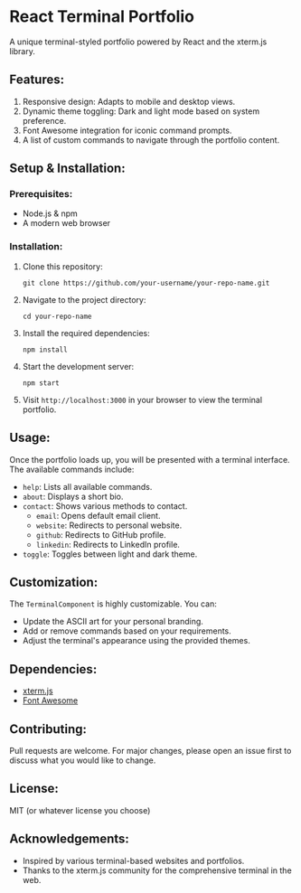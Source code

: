 # React Terminal Portfolio

A unique terminal-styled portfolio powered by React and the xterm.js library.

## Features:

1. Responsive design: Adapts to mobile and desktop views.
2. Dynamic theme toggling: Dark and light mode based on system preference.
3. Font Awesome integration for iconic command prompts.
4. A list of custom commands to navigate through the portfolio content.

## Setup & Installation:

### Prerequisites:

- Node.js & npm
- A modern web browser

### Installation:

1. Clone this repository:
   <pre><div class="p-4 overflow-y-auto"><code class="!whitespace-pre hljs language-bash">git clone https://github.com/your-username/your-repo-name.git
   </code></div></div></pre>
2. Navigate to the project directory:
   <pre><div class="p-4 overflow-y-auto"><code class="!whitespace-pre hljs language-bash">cd your-repo-name
   </code></div></div></pre>
3. Install the required dependencies:
   <pre><div class="p-4 overflow-y-auto"><code class="!whitespace-pre hljs language-bash">npm install
   </code></div></div></pre>
4. Start the development server:
   <pre><div class="p-4 overflow-y-auto"><code class="!whitespace-pre hljs language-bash">npm start
   </code></div></div></pre>
5. Visit `http://localhost:3000` in your browser to view the terminal portfolio.

## Usage:

Once the portfolio loads up, you will be presented with a terminal interface. The available commands include:

- `help`: Lists all available commands.
- `about`: Displays a short bio.
- `contact`: Shows various methods to contact.
  - `email`: Opens default email client.
  - `website`: Redirects to personal website.
  - `github`: Redirects to GitHub profile.
  - `linkedin`: Redirects to LinkedIn profile.
- `toggle`: Toggles between light and dark theme.

## Customization:

The `TerminalComponent` is highly customizable. You can:

- Update the ASCII art for your personal branding.
- Add or remove commands based on your requirements.
- Adjust the terminal's appearance using the provided themes.

## Dependencies:

- [xterm.js](https://xtermjs.org/)
- [Font Awesome](https://fontawesome.com/)

## Contributing:

Pull requests are welcome. For major changes, please open an issue first to discuss what you would like to change.

## License:

MIT (or whatever license you choose)

## Acknowledgements:

- Inspired by various terminal-based websites and portfolios.
- Thanks to the xterm.js community for the comprehensive terminal in the web.
